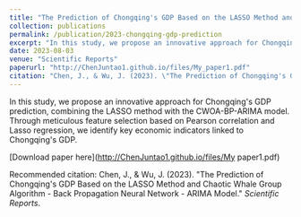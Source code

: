 ```yaml
---
title: "The Prediction of Chongqing's GDP Based on the LASSO Method and Chaotic Whale Group Algorithm - Back Propagation Neural Network - ARIMA Model"
collection: publications
permalink: /publication/2023-chongqing-gdp-prediction
excerpt: "In this study, we propose an innovative approach for Chongqing's GDP prediction, combining the LASSO method with the CWOA-BP-ARIMA model."
date: 2023-08-03
venue: "Scientific Reports"
paperurl: "http://ChenJuntao1.github.io/files/My_paper1.pdf"
citation: "Chen, J., & Wu, J. (2023). \"The Prediction of Chongqing's GDP Based on the LASSO Method and Chaotic Whale Group Algorithm - Back Propagation Neural Network - ARIMA Model.\" <i>Scientific Reports</i>."
---
```

In this study, we propose an innovative approach for Chongqing's GDP prediction, combining the LASSO method with the CWOA-BP-ARIMA model. Through meticulous feature selection based on Pearson correlation and Lasso regression, we identify key economic indicators linked to Chongqing's GDP.

[Download paper here](http://ChenJuntao1.github.io/files/My paper1.pdf)

Recommended citation: Chen, J., & Wu, J. (2023). \"The Prediction of Chongqing's GDP Based on the LASSO Method and Chaotic Whale Group Algorithm - Back Propagation Neural Network - ARIMA Model.\" <i>Scientific Reports</i>.



